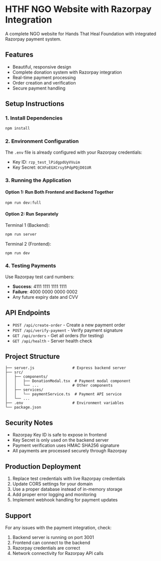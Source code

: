 # HTHF NGO Website with Razorpay Integration

A complete NGO website for Hands That Heal Foundation with integrated Razorpay payment system.

## Features

- Beautiful, responsive design
- Complete donation system with Razorpay integration
- Real-time payment processing
- Order creation and verification
- Secure payment handling

## Setup Instructions

### 1. Install Dependencies
```bash
npm install
```

### 2. Environment Configuration
The `.env` file is already configured with your Razorpay credentials:
- Key ID: `rzp_test_lPidgpdUyVVuim`
- Key Secret: `0CXFoEGXCrsy5PdpPQjD01UR`

### 3. Running the Application

#### Option 1: Run Both Frontend and Backend Together
```bash
npm run dev:full
```

#### Option 2: Run Separately
Terminal 1 (Backend):
```bash
npm run server
```

Terminal 2 (Frontend):
```bash
npm run dev
```

### 4. Testing Payments

Use Razorpay test card numbers:
- **Success**: 4111 1111 1111 1111
- **Failure**: 4000 0000 0000 0002
- Any future expiry date and CVV

## API Endpoints

- `POST /api/create-order` - Create a new payment order
- `POST /api/verify-payment` - Verify payment signature
- `GET /api/orders` - Get all orders (for testing)
- `GET /api/health` - Server health check

## Project Structure

```
├── server.js                 # Express backend server
├── src/
│   ├── components/
│   │   ├── DonationModal.tsx  # Payment modal component
│   │   └── ...               # Other components
│   ├── services/
│   │   └── paymentService.ts  # Payment API service
│   └── ...
├── .env                      # Environment variables
└── package.json
```

## Security Notes

- Razorpay Key ID is safe to expose in frontend
- Key Secret is only used on the backend server
- Payment verification uses HMAC SHA256 signature
- All payments are processed securely through Razorpay

## Production Deployment

1. Replace test credentials with live Razorpay credentials
2. Update CORS settings for your domain
3. Use a proper database instead of in-memory storage
4. Add proper error logging and monitoring
5. Implement webhook handling for payment updates

## Support

For any issues with the payment integration, check:
1. Backend server is running on port 3001
2. Frontend can connect to the backend
3. Razorpay credentials are correct
4. Network connectivity for Razorpay API calls